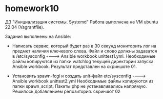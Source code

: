 # homework10
ДЗ  "Инициализация системы. Systemd"
Работа выполнена на VM ubuntu 22.04 (Vagrantfile).

Задания выполнены на Ansible:
- Написать сервис, который будет раз в 30 секунд мониторить лог на предмет наличия ключевого слова. Файл и слово должны задаватся в /etc/sysconfig ---->
Ansible workbook unittest1.yml. Необходимые файлы копируются из папки watchlog текущей директории запуска Ansible workbook. Результат представлен на скриншоте 01.

- Установить spawn-fcgi и создать unit-файл etc/sysconfig ----> Ansible workbook unittest2.yml Необходимые файлы копируются из папки spawn_script. Пакеты php не устанавливались напрямую. Решилось добавлением репозитория. скриншот 02

